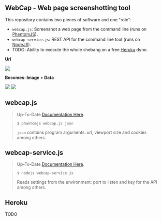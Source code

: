 ## WebCap - Web page screenshotting tool

This repository contains two pieces of software and one "role":

* `webcap.js`: Screenshot a web page from the command line (runs on [PhantomJS](http://phantomjs.org/)).
* `webcap-service.js`: REST API for the command line tool (runs on [NodeJS](http://nodejs.org/)).
* TODO: Ability to execute the whole shebang on a free [Heroku](https://www.heroku.com/) dyno.

**Url**  

![](https://bitbucket.org/gima/webcap/raw/master/gfx/url.png)

**Becomes: Image + Data**

![](https://bitbucket.org/gima/webcap/raw/master/gfx/urlcap.png) ![](https://bitbucket.org/gima/webcap/raw/master/gfx/data.png)

## webcap.js

> Up-To-Date [Documentation Here](https://bitbucket.org/gima/webcap/src/master/documentation).

>     $ phantomjs webcap.js json
> `json` contains program arguments: url, viewport size and cookies among others.

## webcap-service.js

> Up-To-Date [Documentation Here](https://bitbucket.org/gima/webcap/src/master/documentation).

>     $ nodejs webcap-service.js
> Reads settings from the environment: port to listen and key for the API among others.

## Heroku

TODO
